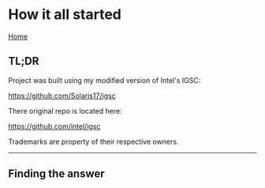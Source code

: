 # How it all started
[Home](https://github.com/Solaris17/ARC-Firmware-Tool)

## TL;DR

Project was built using my modified version of Intel's IGSC:

https://github.com/Solaris17/igsc

There original repo is located here: 

https://github.com/intel/igsc

Trademarks are property of their respective owners.

-----

## Finding the answer
